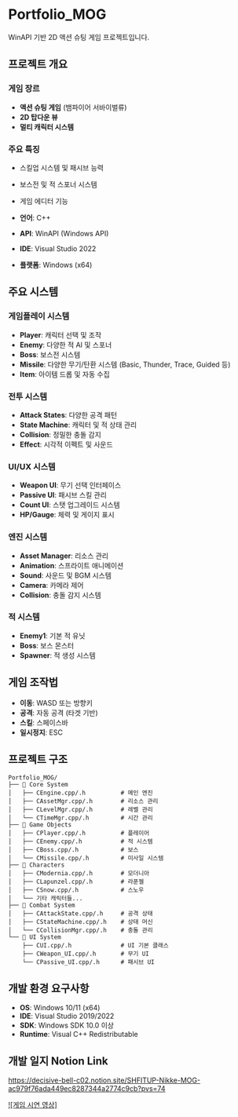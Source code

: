 # Portfolio_MOG

WinAPI 기반 2D 액션 슈팅 게임 프로젝트입니다. 

## 프로젝트 개요

### 게임 장르
- **액션 슈팅 게임** (뱀파이어 서바이벌류)
- **2D 탑다운 뷰**
- **멀티 캐릭터 시스템**

### 주요 특징
- 스킬업 시스템 및 패시브 능력
- 보스전 및 적 스포너 시스템
- 게임 에디터 기능

- **언어**: C++
- **API**: WinAPI (Windows API)
- **IDE**: Visual Studio 2022
- **플랫폼**: Windows (x64)

## 주요 시스템

### 게임플레이 시스템
- **Player**: 캐릭터 선택 및 조작
- **Enemy**: 다양한 적 AI 및 스포너
- **Boss**: 보스전 시스템
- **Missile**: 다양한 무기/탄환 시스템 (Basic, Thunder, Trace, Guided 등)
- **Item**: 아이템 드롭 및 자동 수집

### 전투 시스템
- **Attack States**: 다양한 공격 패턴
- **State Machine**: 캐릭터 및 적 상태 관리
- **Collision**: 정밀한 충돌 감지
- **Effect**: 시각적 이펙트 및 사운드

### UI/UX 시스템
- **Weapon UI**: 무기 선택 인터페이스
- **Passive UI**: 패시브 스킬 관리
- **Count UI**: 스탯 업그레이드 시스템
- **HP/Gauge**: 체력 및 게이지 표시

### 엔진 시스템
- **Asset Manager**: 리소스 관리
- **Animation**: 스프라이트 애니메이션
- **Sound**: 사운드 및 BGM 시스템
- **Camera**: 카메라 제어
- **Collision**: 충돌 감지 시스템

### 적 시스템
- **Enemy1**: 기본 적 유닛
- **Boss**: 보스 몬스터
- **Spawner**: 적 생성 시스템

## 게임 조작법

- **이동**: WASD 또는 방향키
- **공격**: 자동 공격 (타겟 기반)
- **스킬**: 스페이스바
- **일시정지**: ESC

## 프로젝트 구조

```
Portfolio_MOG/
├── 📁 Core System
│   ├── CEngine.cpp/.h          # 메인 엔진
│   ├── CAssetMgr.cpp/.h        # 리소스 관리
│   ├── CLevelMgr.cpp/.h        # 레벨 관리
│   └── CTimeMgr.cpp/.h         # 시간 관리
├── 📁 Game Objects
│   ├── CPlayer.cpp/.h          # 플레이어
│   ├── CEnemy.cpp/.h           # 적 시스템
│   ├── CBoss.cpp/.h            # 보스
│   └── CMissile.cpp/.h         # 미사일 시스템
├── 📁 Characters
│   ├── CModernia.cpp/.h        # 모더니아
│   ├── CLapunzel.cpp/.h        # 라푼젤
│   ├── CSnow.cpp/.h            # 스노우
│   └── 기타 캐릭터들...
├── 📁 Combat System
│   ├── CAttackState.cpp/.h     # 공격 상태
│   ├── CStateMachine.cpp/.h    # 상태 머신
│   └── CCollisionMgr.cpp/.h    # 충돌 관리
└── 📁 UI System
    ├── CUI.cpp/.h              # UI 기본 클래스
    ├── CWeapon_UI.cpp/.h       # 무기 UI
    └── CPassive_UI.cpp/.h      # 패시브 UI
```

## 개발 환경 요구사항

- **OS**: Windows 10/11 (x64)
- **IDE**: Visual Studio 2019/2022
- **SDK**: Windows SDK 10.0 이상
- **Runtime**: Visual C++ Redistributable

## 개발 일지 Notion Link
https://decisive-bell-c02.notion.site/SHFITUP-Nikke-MOG-ac979f76ada449ec8287344a2774c9cb?pvs=74

[![게임 시연 영상]](https://youtu.be/xpcwNJXNOjk)